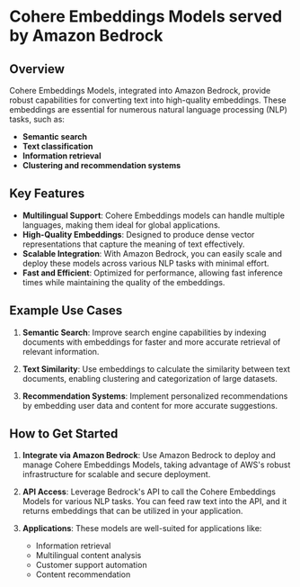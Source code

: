 # Cohere Embeddings Models served by Amazon Bedrock

## Overview

Cohere Embeddings Models, integrated into Amazon Bedrock, provide robust capabilities for converting text into
high-quality embeddings. These embeddings are essential for numerous natural language processing (NLP) tasks, such as:

- **Semantic search**
- **Text classification**
- **Information retrieval**
- **Clustering and recommendation systems**

## Key Features

- **Multilingual Support**: Cohere Embeddings models can handle multiple languages, making them ideal for global
  applications.
- **High-Quality Embeddings**: Designed to produce dense vector representations that capture the meaning of text
  effectively.
- **Scalable Integration**: With Amazon Bedrock, you can easily scale and deploy these models across various NLP tasks
  with minimal effort.
- **Fast and Efficient**: Optimized for performance, allowing fast inference times while maintaining the quality of the
  embeddings.

## Example Use Cases

1. **Semantic Search**: Improve search engine capabilities by indexing documents with embeddings for faster and more
   accurate retrieval of relevant information.

2. **Text Similarity**: Use embeddings to calculate the similarity between text documents, enabling clustering and
   categorization of large datasets.

3. **Recommendation Systems**: Implement personalized recommendations by embedding user data and content for more
   accurate suggestions.

## How to Get Started

1. **Integrate via Amazon Bedrock**: Use Amazon Bedrock to deploy and manage Cohere Embeddings Models, taking advantage
   of AWS's robust infrastructure for scalable and secure deployment.

2. **API Access**: Leverage Bedrock's API to call the Cohere Embeddings Models for various NLP tasks. You can feed raw
   text into the API, and it returns embeddings that can be utilized in your application.

3. **Applications**: These models are well-suited for applications like:
    - Information retrieval
    - Multilingual content analysis
    - Customer support automation
    - Content recommendation

